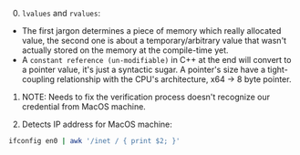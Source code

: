 0. `lvalues` and `rvalues`:

- The first jargon determines a piece of memory which really allocated value, the second one is about a temporary/arbitrary value that wasn't actually stored on the memory at the compile-time yet.
- A `constant reference (un-modifiable)` in C++ at the end will convert to a pointer value, it's just a syntactic sugar. A pointer's size have a tight-coupling relationship with the CPU's architecture, x64 -> 8 byte pointer.

1. NOTE: Needs to fix the verification process doesn't recognize our credential from MacOS machine.

2. Detects IP address for MacOS machine:

```bash
ifconfig en0 | awk '/inet / { print $2; }'
```
